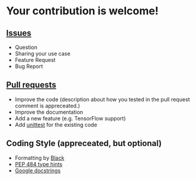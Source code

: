 # Your contribution is welcome!


## [Issues](https://github.com/Minyus/pipelinex/issues)
- Question
- Sharing your use case
- Feature Request
- Bug Report

## [Pull requests](https://github.com/Minyus/pipelinex/pulls)
- Improve the code (description about how you tested in the pull request comment is appreceated.)
- Improve the documentation
- Add a new feature (e.g. TensorFlow support)
- Add [unittest](https://docs.python.org/3.6/library/unittest.html) for the existing code

## Coding Style (appreceated, but optional)
- Formatting by [Black](https://github.com/psf/black)
- [PEP 484 type hints](https://www.python.org/dev/peps/pep-0484/)
- [Google docstrings](https://google.github.io/styleguide/pyguide.html#38-comments-and-docstrings)
